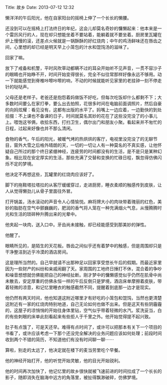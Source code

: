 Title: 故乡
Date: 2013-07-12 12:32 

懒洋洋的午后阳光，他在自家阳台的摇椅上伸了一个长长的懒腰。

还没到可以在摇椅上打法终日的年纪，这会儿却莫名奇妙的慵懒起来：他本来是一个雷厉风行的人，现在却只想能坐着不要站着，能躺着就不要坐着。厨房里瓦罐在炉上慢慢的滚，还差点火候就是一锅酥酥的好红烧肉；中午的鸡汤鲜味还在唇齿之间，心里想的却已经是明天早上小笼包的汁水和馄饨汤的滋味了。

回家了嘛。

放下了戒备和机警，平时风吹草动都瞒不过的耳朵开始听不见声音，一贯不容沙子的眼睛也开始睁不开，时间开始变得很长，完全不似往常那样好像永远不够用。动一下就能感觉到脊椎咔嚓咔嚓的响，不动的时候就能听见家里的老挂钟一刻不停走针的哒哒声。

父母还是老样子。老爸还是抱怨着妈做饭不好吃，但每次吃饭却什么都剩不下；大多数时间要么在家打拳，要么出去拍照，花很多时间在电脑前面调照片，然后自豪的向妈炫耀：看见没有，这都有出版的水平了。妈嘴上一边应着，一边勤快的到处拾掇：不上课也不备课的日子，时间就莫名其妙的花在了这些没完没了的小事儿上。喂饱这爷俩，收拾东西，打扫卫生，偶尔出门和朋友小聚。看起来并不匆忙的日程，过起来好像也并不那么清闲。

食物的香气，午后的阳光，被暖气烤的热烘烘的客厅，电视里没完没了的无聊节目，窗外大雪之后格外晴朗的天，一切的一切让人有一种莫名的不真实感，让他怀疑自己所过的那个终日紧绷神经，连疲劳的时间都没有的生活，是不是只是某种幻象。相比现在安定厚实的生活，那些充满了交替和变换的忙碌日程，飘忽得仿佛闪烁不定的梦境。

他决定不再想这些，瓦罐里的红烧肉应该好了。

脚下的拖鞋塔拉塔拉的从客厅缓缓穿过，走进厨房，睡衣柔顺的触感传到皮肤，让人从觉得懒劲儿从骨子里面往外冒。

打开锅盖，汤水滚动的声音令人心情愉悦。麻将牌大小的肉块带着瑰丽的红色，美妙的脂肪在空气中颤巍巍的，肥润的香气将人笼在一种充满烟火气息，从慢腾腾时光和生活的琐碎种升腾出来的光晕中。

他夹起一块肉，送入口中。牙齿尚未接触，却已经能感受到那美妙的弹性。



他醒了。

眼睛所见的，是陌生的天花板。唇齿之间似乎还有着梦中的触感，但是周围却只是干净整洁到近乎冷漠的酒店房间。

这是理所当然的。自己早就请不出那种足以回家享受悠长午后的假期。而最近家里因为一些财产的纠纷和亲戚闹翻了天。家周围的工地终日捶打不休，混合着的争吵和噪音想想就仿佛能把自己的神经扯断。刚才梦中的慵懒感觉似乎仍然在肌骨中尚未散去，安定厚重的仿佛永恒一样的午后反倒只是梦境，酒店床单摩擦着皮肤，带着轻微的凉意，和记忆里睡衣的触感截然不同，提醒着到底那一边才是现实。

他仍然有两天时间，他也知道这附近哪里才有好吃的小笼包和馄饨，当然也更清楚这附近有一家的红烧肉特别地道，自己无论如何也做不出来。但是这天有些阴霾霾的，这屋子的凉悄悄的开始往身体里钻，空气似乎带着轻微的水汽。浆洗妥当，白的有些刺眼的床单此刻看起来有些拒人于千里之外。他开始觉得提不起兴致。

肚子有点饿了，可是天还早。难得有点时间了，或许可以把那本有关下一个项目的书看了，或许应该考虑一下那个还没完全解决的业务问题应该如何处理；前段时间收到两个不错的简历，不知道他们有没有时间聊一聊⋯⋯

算啦，别走的太远了，他决定就在楼下的麦当劳里吃个早餐。

他的神经开始打开，他的听觉开始灵敏，他的目光开始锐利。

他的时间再次加快了，他记忆里的故乡很快就被飞速前进的时间拉成了一个长长的影子，随即消失在脑海中远方的角落里，被扯得飘渺破碎，仿佛梦境。
